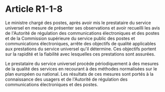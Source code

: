 # Article R1-1-8

Le ministre chargé des postes, après avoir mis le prestataire du service universel en mesure de présenter ses observations et avoir recueilli les avis de l'Autorité de régulation des communications électroniques et des postes et de la Commission supérieure du service public des postes et communications électroniques, arrête des objectifs de qualité applicables aux prestations du service universel qu'il détermine. Ces objectifs portent sur la rapidité et la fiabilité avec lesquelles ces prestations sont assurées.

Le prestataire du service universel procède périodiquement à des mesures de la qualité des services en recourant à des méthodes normalisées sur le plan européen ou national. Les résultats de ces mesures sont portés à la connaissance des usagers et de l'Autorité de régulation des communications électroniques et des postes.